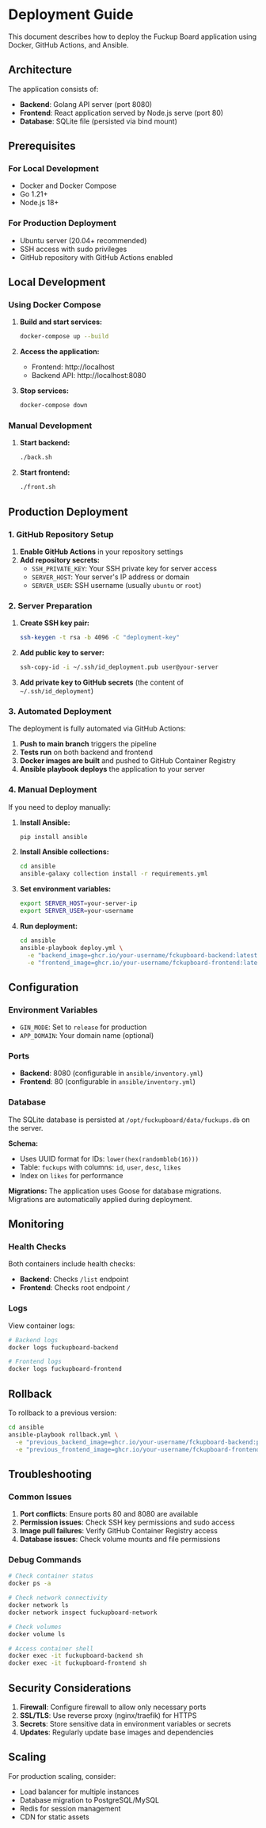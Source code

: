 # Deployment Guide

This document describes how to deploy the Fuckup Board application using Docker, GitHub Actions, and Ansible.

## Architecture

The application consists of:
- **Backend**: Golang API server (port 8080)
- **Frontend**: React application served by Node.js serve (port 80)
- **Database**: SQLite file (persisted via bind mount)

## Prerequisites

### For Local Development
- Docker and Docker Compose
- Go 1.21+
- Node.js 18+

### For Production Deployment
- Ubuntu server (20.04+ recommended)
- SSH access with sudo privileges
- GitHub repository with GitHub Actions enabled

## Local Development

### Using Docker Compose

1. **Build and start services:**
   ```bash
   docker-compose up --build
   ```

2. **Access the application:**
   - Frontend: http://localhost
   - Backend API: http://localhost:8080

3. **Stop services:**
   ```bash
   docker-compose down
   ```

### Manual Development

1. **Start backend:**
   ```bash
   ./back.sh
   ```

2. **Start frontend:**
   ```bash
   ./front.sh
   ```

## Production Deployment

### 1. GitHub Repository Setup

1. **Enable GitHub Actions** in your repository settings
2. **Add repository secrets:**
   - `SSH_PRIVATE_KEY`: Your SSH private key for server access
   - `SERVER_HOST`: Your server's IP address or domain
   - `SERVER_USER`: SSH username (usually `ubuntu` or `root`)

### 2. Server Preparation

1. **Create SSH key pair:**
   ```bash
   ssh-keygen -t rsa -b 4096 -C "deployment-key"
   ```

2. **Add public key to server:**
   ```bash
   ssh-copy-id -i ~/.ssh/id_deployment.pub user@your-server
   ```

3. **Add private key to GitHub secrets** (the content of `~/.ssh/id_deployment`)

### 3. Automated Deployment

The deployment is fully automated via GitHub Actions:

1. **Push to main branch** triggers the pipeline
2. **Tests run** on both backend and frontend
3. **Docker images are built** and pushed to GitHub Container Registry
4. **Ansible playbook deploys** the application to your server

### 4. Manual Deployment

If you need to deploy manually:

1. **Install Ansible:**
   ```bash
   pip install ansible
   ```

2. **Install Ansible collections:**
   ```bash
   cd ansible
   ansible-galaxy collection install -r requirements.yml
   ```

3. **Set environment variables:**
   ```bash
   export SERVER_HOST=your-server-ip
   export SERVER_USER=your-username
   ```

4. **Run deployment:**
   ```bash
   cd ansible
   ansible-playbook deploy.yml \
     -e "backend_image=ghcr.io/your-username/fckupboard-backend:latest" \
     -e "frontend_image=ghcr.io/your-username/fckupboard-frontend:latest"
   ```

## Configuration

### Environment Variables

- `GIN_MODE`: Set to `release` for production
- `APP_DOMAIN`: Your domain name (optional)

### Ports

- **Backend**: 8080 (configurable in `ansible/inventory.yml`)
- **Frontend**: 80 (configurable in `ansible/inventory.yml`)

### Database

The SQLite database is persisted at `/opt/fuckupboard/data/fuckups.db` on the server.

**Schema:**
- Uses UUID format for IDs: `lower(hex(randomblob(16)))`
- Table: `fuckups` with columns: `id`, `user`, `desc`, `likes`
- Index on `likes` for performance

**Migrations:**
The application uses Goose for database migrations. Migrations are automatically applied during deployment.

## Monitoring

### Health Checks

Both containers include health checks:
- **Backend**: Checks `/list` endpoint
- **Frontend**: Checks root endpoint `/`

### Logs

View container logs:
```bash
# Backend logs
docker logs fuckupboard-backend

# Frontend logs
docker logs fuckupboard-frontend
```

## Rollback

To rollback to a previous version:

```bash
cd ansible
ansible-playbook rollback.yml \
  -e "previous_backend_image=ghcr.io/your-username/fckupboard-backend:previous-tag" \
  -e "previous_frontend_image=ghcr.io/your-username/fckupboard-frontend:previous-tag"
```

## Troubleshooting

### Common Issues

1. **Port conflicts**: Ensure ports 80 and 8080 are available
2. **Permission issues**: Check SSH key permissions and sudo access
3. **Image pull failures**: Verify GitHub Container Registry access
4. **Database issues**: Check volume mounts and file permissions

### Debug Commands

```bash
# Check container status
docker ps -a

# Check network connectivity
docker network ls
docker network inspect fuckupboard-network

# Check volumes
docker volume ls

# Access container shell
docker exec -it fuckupboard-backend sh
docker exec -it fuckupboard-frontend sh
```

## Security Considerations

1. **Firewall**: Configure firewall to allow only necessary ports
2. **SSL/TLS**: Use reverse proxy (nginx/traefik) for HTTPS
3. **Secrets**: Store sensitive data in environment variables or secrets
4. **Updates**: Regularly update base images and dependencies

## Scaling

For production scaling, consider:
- Load balancer for multiple instances
- Database migration to PostgreSQL/MySQL
- Redis for session management
- CDN for static assets 